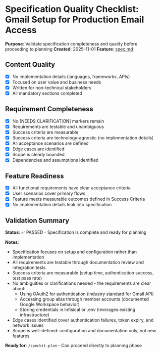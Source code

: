 # Specification Quality Checklist: Gmail Setup for Production Email Access

**Purpose**: Validate specification completeness and quality before proceeding to planning
**Created**: 2025-11-01
**Feature**: [spec.md](../spec.md)

## Content Quality

- [X] No implementation details (languages, frameworks, APIs)
- [X] Focused on user value and business needs
- [X] Written for non-technical stakeholders
- [X] All mandatory sections completed

## Requirement Completeness

- [X] No [NEEDS CLARIFICATION] markers remain
- [X] Requirements are testable and unambiguous
- [X] Success criteria are measurable
- [X] Success criteria are technology-agnostic (no implementation details)
- [X] All acceptance scenarios are defined
- [X] Edge cases are identified
- [X] Scope is clearly bounded
- [X] Dependencies and assumptions identified

## Feature Readiness

- [X] All functional requirements have clear acceptance criteria
- [X] User scenarios cover primary flows
- [X] Feature meets measurable outcomes defined in Success Criteria
- [X] No implementation details leak into specification

## Validation Summary

**Status**: ✅ PASSED - Specification is complete and ready for planning

**Notes**:
- Specification focuses on setup and configuration rather than implementation
- All requirements are testable through documentation review and integration tests
- Success criteria are measurable (setup time, authentication success, test pass rate)
- No ambiguities or clarifications needed - the requirements are clear about:
  - Using OAuth2 for authentication (industry standard for Gmail API)
  - Accessing group alias through member accounts (documented Google Workspace behavior)
  - Storing credentials in Infisical or .env (leverages existing infrastructure)
- Edge cases identified cover authentication failures, token expiry, and network issues
- Scope is well-defined: configuration and documentation only, not new features

**Ready for**: `/speckit.plan` - Can proceed directly to planning phase
